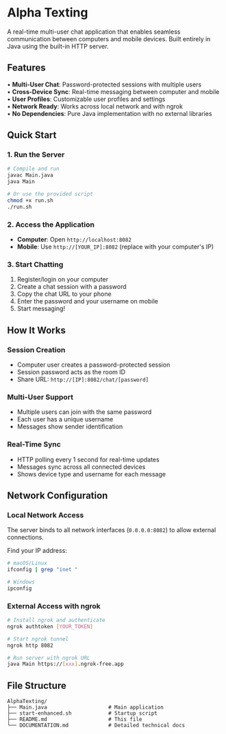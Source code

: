 # Alpha Texting

A real-time multi-user chat application that enables seamless communication between computers and mobile devices. Built entirely in Java using the built-in HTTP server.

## Features

• **Multi-User Chat**: Password-protected sessions with multiple users  
• **Cross-Device Sync**: Real-time messaging between computer and mobile  
• **User Profiles**: Customizable user profiles and settings  
• **Network Ready**: Works across local network and with ngrok  
• **No Dependencies**: Pure Java implementation with no external libraries  

## Quick Start

### 1. Run the Server
```bash
# Compile and run
javac Main.java
java Main

# Or use the provided script
chmod +x run.sh
./run.sh
```

### 2. Access the Application
- **Computer**: Open `http://localhost:8082`
- **Mobile**: Use `http://[YOUR_IP]:8082` (replace with your computer's IP)

### 3. Start Chatting
1. Register/login on your computer
2. Create a chat session with a password
3. Copy the chat URL to your phone
4. Enter the password and your username on mobile
5. Start messaging!

## How It Works

### Session Creation
- Computer user creates a password-protected session
- Session password acts as the room ID
- Share URL: `http://[IP]:8082/chat/[password]`

### Multi-User Support
- Multiple users can join with the same password
- Each user has a unique username
- Messages show sender identification

### Real-Time Sync
- HTTP polling every 1 second for real-time updates
- Messages sync across all connected devices
- Shows device type and username for each message

## Network Configuration

### Local Network Access
The server binds to all network interfaces (`0.0.0.0:8082`) to allow external connections.

Find your IP address:
```bash
# macOS/Linux
ifconfig | grep "inet "

# Windows
ipconfig
```

### External Access with ngrok
```bash
# Install ngrok and authenticate
ngrok authtoken [YOUR_TOKEN]

# Start ngrok tunnel
ngrok http 8082

# Run server with ngrok URL
java Main https://[xxx].ngrok-free.app
```

## File Structure

```
AlphaTexting/
├── Main.java                    # Main application
├── start-enhanced.sh            # Startup script
├── README.md                    # This file
└── DOCUMENTATION.md             # Detailed technical docs
```













